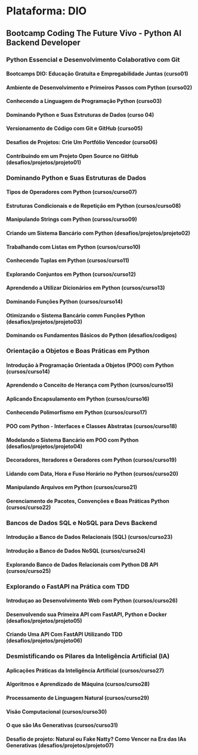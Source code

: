 # Plataforma: DIO

## Bootcamp Coding The Future Vivo - Python AI Backend Developer

### Python Essencial e Desenvolvimento Colaborativo com Git

#### Bootcamps DIO: Educação Gratuita e Empregabilidade Juntas (curso01)

#### Ambiente de Desenvolvimento e Primeiros Passos com Python (curso02)

#### Conhecendo a Linguagem de Programação Python (curso03)

#### Dominando Python e Suas Estruturas de Dados (curso 04)

#### Versionamento de Código com Git e GitHub (curso05)

#### Desafios de Projetos: Crie Um Portfólio Vencedor (curso06)

#### Contribuindo em um Projeto Open Source no GitHub (desafios/projetos/projeto01)

### Dominando Python e Suas Estruturas de Dados

#### Tipos de Operadores com Python (cursos/curso07)

#### Estruturas Condicionais e de Repetição em Python (cursos/curso08)

#### Manipulando Strings com Python (cursos/curso09)

#### Criando um Sistema Bancário com Python (desafios/projetos/projeto02)

#### Trabalhando com Listas em Python (cursos/curso10)

#### Conhecendo Tuplas em Python (cursos/curso11)

#### Explorando Conjuntos em Python (cursos/curso12)

#### Aprendendo a Utilizar Dicionários em Python (cursos/curso13)

#### Dominando Funções Python (cursos/curso14)

#### Otimizando o Sistema Bancário comm Funções Python (desafios/projetos/projeto03)

#### Dominando os Fundamentos Básicos do Python (desafios/codigos)

### Orientação a Objetos e Boas Práticas em Python

#### Introdução à Programação Orientada a Objetos (POO) com Python (cursos/curso14)

#### Aprendendo o Conceito de Herança com Python (cursos/curso15)

#### Aplicando Encapsulamento em Python (cursos/curso16)

#### Conhecendo Polimorfismo em Python (cursos/curso17)

#### POO com Python - Interfaces e Classes Abstratas (cursos/curso18)

#### Modelando o Sistema Bancário em POO com Python (desafios/projetos/projeto04)

#### Decoradores, Iteradores e Geradores com Python (cursos/curso19)

#### Lidando com Data, Hora e Fuso Horário no Python (cursos/curso20)

#### Manipulando Arquivos em Python (cursos/curso21)

#### Gerenciamento de Pacotes, Convenções e Boas Práticas Python (cursos/curso22)

### Bancos de Dados SQL e NoSQL para Devs Backend

#### Introdução a Banco de Dados Relacionais (SQL) (cursos/curso23)

#### Introdução a Banco de Dados NoSQL (cursos/curso24)

#### Explorando Banco de Dados Relacionais com Python DB API (cursos/curso25)

### Explorando o FastAPI na Prática com TDD

#### Introduçao ao Desenvolvimento Web com Python (cursos/curso26)

#### Desenvolvendo sua Primeira API com FastAPI, Python e Docker (desafios/projetos/projeto05)

#### Criando Uma API Com FastAPI Utilizando TDD (desafios/projetos/projeto06)

### Desmistificando os Pilares da Inteligência Artificial (IA)

#### Aplicações Práticas da Inteligência Artificial (cursos/curso27)

#### Algoritmos e Aprendizado de Máquina (cursos/curso28)

#### Processamento de Linguagem Natural (cursos/curso29)

#### Visão Computacional (cursos/curso30)

#### O que são IAs Generativas (cursos/curso31)

#### Desafio de projeto: Natural ou Fake Natty? Como Vencer na Era das IAs Generativas (desafios/projetos/projeto07)

